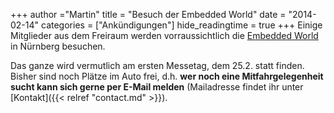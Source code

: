 +++
author ="Martin"
title = "Besuch der Embedded World"
date = "2014-02-14"
categories = ["Ankündigungen"]
hide_readingtime = true
+++
Einige Mitglieder aus dem Freiraum werden vorraussichtlich die [Embedded World](http://www.embedded-world.de/) in Nürnberg besuchen.

Das ganze wird vermutlich am ersten Messetag, dem 25.2. statt finden. Bisher sind noch Plätze im Auto frei, d.h. **wer noch eine Mitfahrgelegenheit sucht kann sich gerne per E-Mail melden** (Mailadresse findet ihr unter [Kontakt]({{< relref "contact.md" >}}).
